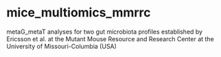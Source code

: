 # mice_multiomics_mmrrc
metaG_metaT analyses for two gut microbiota profiles established by Ericsson et al. at the Mutant Mouse Resource and Research Center at the University of Missouri-Columbia (USA)
